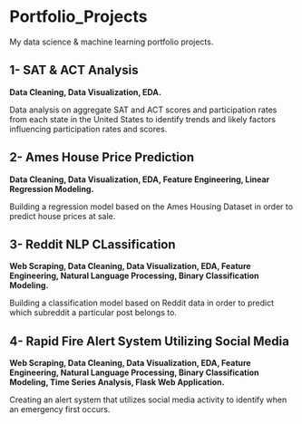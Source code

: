 # Portfolio_Projects
My data science &amp; machine learning portfolio projects.

## 1- SAT & ACT Analysis  

**Data Cleaning, Data Visualization, EDA.**  

Data analysis on aggregate SAT and ACT scores and participation rates from each state in the United States to identify trends and likely factors influencing participation rates and scores. 

## 2- Ames House Price Prediction

**Data Cleaning, Data Visualization, EDA, Feature Engineering, Linear Regression Modeling.**  

Building a regression model based on the Ames Housing Dataset in order to predict house prices at sale.

## 3- Reddit NLP CLassification  

**Web Scraping, Data Cleaning, Data Visualization, EDA, Feature Engineering, Natural Language Processing, Binary Classification Modeling.** 

Building a classification model based on Reddit data in order to predict which subreddit a particular post belongs to.

## 4- Rapid Fire Alert System Utilizing Social Media

**Web Scraping, Data Cleaning, Data Visualization, EDA, Feature Engineering, Natural Language Processing, Binary Classification Modeling, Time Series Analysis, Flask Web Application.**  

Creating an alert system that utilizes social media activity to identify when an emergency first occurs.


